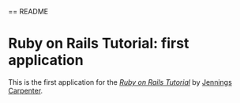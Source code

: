 == README

# Ruby on Rails Tutorial: first application
This is the first application for the
[*Ruby on Rails Tutorial*](http://railstutorial.org/)
by [Jennings Carpenter](https://github.com/jcarpe60).